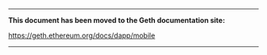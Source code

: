 ***

**This document has been moved to the Geth documentation site:**

https://geth.ethereum.org/docs/dapp/mobile

***
